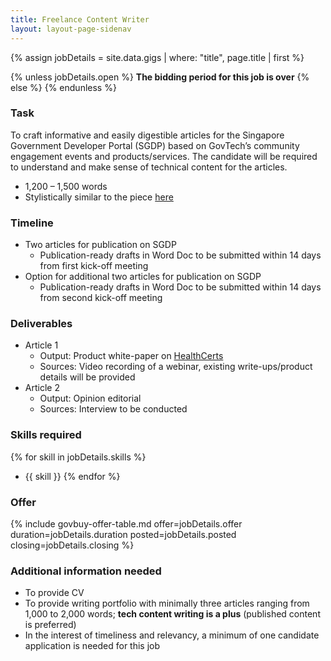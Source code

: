 ```yaml
---
title: Freelance Content Writer
layout: layout-page-sidenav
---
```


{% assign jobDetails = site.data.gigs | where: "title", page.title | first %}

{% unless jobDetails.open %}
**The bidding period for this job is over**
{% else %}
{% endunless %}

### Task

To craft informative and easily digestible articles for the Singapore Government Developer Portal (SGDP) based on GovTech’s community engagement events and products/services. The candidate will be required to understand and make sense of technical content for the articles.

- 1,200 – 1,500 words
- Stylistically similar to the piece [here](https://medium.com/ndi-sg/stack-x-webinar-national-digital-identity-stack-introduction-to-ndi-34b5dbed9565)

### Timeline

- Two articles for publication on SGDP
  - Publication-ready drafts in Word Doc to be submitted
  within 14 days from first kick-off meeting
- Option for additional two articles for publication on SGDP
  - Publication-ready drafts in Word Doc to be submitted within 14 days from second kick-off meeting 

### Deliverables

- Article 1
  - Output: Product white-paper on [HealthCerts](https://www.developer.tech.gov.sg/technologies/digital-solutions-to-address-covid-19/healthcerts)
  - Sources: Video recording of a webinar, existing write-ups/product details will be provided
- Article 2
  - Output: Opinion editorial
  - Sources: Interview to be conducted

### Skills required

{% for skill in jobDetails.skills %}
- {{ skill }}
{% endfor %}

### Offer

{% include govbuy-offer-table.md
  offer=jobDetails.offer duration=jobDetails.duration
  posted=jobDetails.posted closing=jobDetails.closing %}

### Additional information needed

- To provide CV
- To provide writing portfolio with minimally three articles ranging from 1,000 to 2,000 words; **tech content writing is a plus** (published content is preferred)
- In the interest of timeliness and relevancy, a minimum of one candidate application is needed for this job
